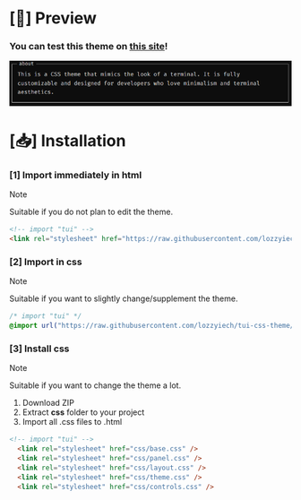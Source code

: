 # [👀] Preview

### You can test this theme on [this site](https://ikuza.space/tui-css-theme/)!

![ ](screens/screen1.png)

# [📥] Installation
### [1] Import immediately in **html**

> [!NOTE]
> Suitable if you do not plan to edit the theme.

```html
<!-- import "tui" -->
<link rel="stylesheet" href="https://raw.githubusercontent.com/lozzyiech/tui-css-theme/main.css"> 
```
### [2] Import in **css**

> [!NOTE]
> Suitable if you want to slightly change/supplement the theme.

```css
/* import "tui" */
@import url("https://raw.githubusercontent.com/lozzyiech/tui-css-theme/main.css")
```
### [3] Install css

> [!NOTE]
> Suitable if you want to change the theme a lot.


1. Download ZIP
2. Extract **css** folder to your project
3. Import all .css files to .html

```html
<!-- import "tui" -->
  <link rel="stylesheet" href="css/base.css" />
  <link rel="stylesheet" href="css/panel.css" />
  <link rel="stylesheet" href="css/layout.css" />
  <link rel="stylesheet" href="css/theme.css" />
  <link rel="stylesheet" href="css/controls.css" />
```
